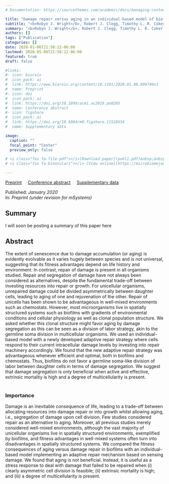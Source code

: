 ```yaml
---
# Documentation: https://sourcethemes.com/academic/docs/managing-content/

title: "Damage repair versus aging in an individual-based model of biofilms"
subtitle: "<b>Robyn J. Wright</b>, Robert J. Clegg, Timothy L. R. Coker, Jan-Ulrich Kreft"
summary: "<b>Robyn J. Wright</b>, Robert J. Clegg, Timothy L. R. Coker, Jan-Ulrich Kreft (2020) _Preprint_"
authors: []
tags: ["Publication"]
categories: []
date: 2020-01-06T21:58:12-06:00
lastmod: 2020-05-06T21:58:12-06:00
featured: true
draft: false

#links: 
#- icon: biorxiv
#  icon_pack: ai
#  link: https://www.biorxiv.org/content/10.1101/2020.01.08.899740v1
#  name: Preprint
#- icon: doi
#  icon_pack: ai
#  link: https://doi.org/10.1099/acmi.ac2019.po0205
#  name: Conference abstract
#- icon: figshare
#  icon_pack: ai
#  link: https://doi.org/10.6084/m9.figshare.11520534
#  name: Supplementary data

image:
  caption: ""
  focal_point: "Center"
  preview_only: false

# <i class="fas fa-file-pdf"></i>[Download paper](publ1.pdf)&nbsp;&nbsp;&nbsp;&nbsp;
# <i class="fas fa-binoculars"></i> [View online](https://microbiomejournal.biomedcentral.com/articles/10.1186/s40168-019-0702-x)&nbsp;&nbsp;&nbsp;&nbsp;

---
```

<i class="ai ai-biorxiv-square"></i> [Preprint](https://www.biorxiv.org/content/10.1101/2020.01.08.899740v1)&nbsp;&nbsp;&nbsp;&nbsp;
<i class="ai ai-doi-square"></i> [Conference abstract](https://doi.org/10.1099/acmi.ac2019.po0205)&nbsp;&nbsp;&nbsp;&nbsp;
<i class="ai ai-figshare-square"></i> [Supplementary data](https://doi.org/10.6084/m9.figshare.11520534)&nbsp;&nbsp;&nbsp;&nbsp;


Published: _January 2020_
</br>
In: _Preprint (under revision for mSystems)_

<h2>Summary</h2>
I will soon be posting a summary of this paper here

<h2>Abstract</h2>
The extent of senescence due to damage accumulation (or aging) is evidently evolvable as it varies hugely between species and is not universal, suggesting that its fitness advantages depend on life history and environment. In contrast, repair of damage is present in all organisms studied. Repair and segregation of damage have not always been considered as alternatives, despite the fundamental trade-off between investing resources into repair or growth. For unicellular organisms, unrepaired damage could be divided asymmetrically between daughter cells, leading to aging of one and rejuvenation of the other. Repair of unicells has been shown to be advantageous in well-mixed environments such as chemostats. However, most microorganisms live in spatially structured systems such as biofilms with gradients of environmental conditions and cellular physiology as well as clonal population structure. We asked whether this clonal structure might favor aging by damage segregation as this can be seen as a division of labor strategy, akin to the germline soma division in multicellular organisms. We used an individual-based model with a newly developed adaptive repair strategy where cells respond to their current intracellular damage levels by investing into repair machinery accordingly. We found that the new adaptive repair strategy was advantageous whenever efficient and optimal, both in biofilms and chemostats. Thus, biofilms do not favor a germline soma-like division of labor between daughter cells in terms of damage segregation. We suggest that damage segregation is only beneficial when active and effective, extrinsic mortality is high and a degree of multicellularity is present.</br></br>

<h3>Importance</h3>
Damage is an inevitable consequence of life, leading to a trade-off between allocating resources into damage repair or into growth whilst allowing aging, i.e., segregation of damage upon cell division. Few studies considered repair as an alternative to aging. Moreover, all previous studies merely considered well-mixed environments, although the vast majority of unicellular organisms live in spatially structured environments, exemplified by biofilms, and fitness advantages in well-mixed systems often turn into disadvantages in spatially structured systems. We compared the fitness consequences of aging versus damage repair in biofilms with an individual-based model implementing an adaptive repair mechanism based on sensing damage. We found that aging is not beneficial. Instead, it is useful as a stress response to deal with damage that failed to be repaired when (i) clearly asymmetric cell division is feasible; (ii) extrinsic mortality is high; and (iii) a degree of multicellularity is present.